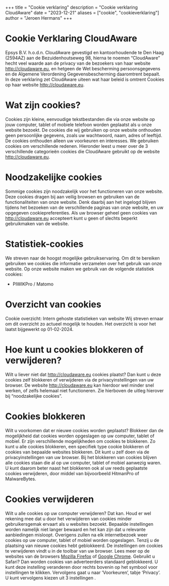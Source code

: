 +++
title = "Cookie verklaring"
description = "Cookie verklaring CloudAware"
date = "2023-12-21"
aliases = ["cookie", "cookieverklaring"]
author = "Jeroen Hermans"
+++
# Cookie Verklaring CloudAware
Epsys B.V. h.o.d.n. CloudAware gevestigd en kantoorhoudende te Den Haag (2594AZ) aan de
Bezuidenhoutseweg 98, hierna te noemen “CloudAware” hecht veel waarde aan de privacy van de bezoekers van haar website http://cloudaware.eu, en hetgeen de Wet bescherming persoonsgegevens en de Algemene Verordening Gegevensbescherming daaromtrent bepaalt. In deze verklaring zet CloudAware uiteen wat haar beleid is omtrent Cookies op haar website http://cloudaware.eu.
# Wat zijn cookies?
Cookies zijn kleine, eenvoudige tekstbestanden die via onze website op jouw computer, tablet of mobiele telefoon worden geplaatst als u onze website bezoekt. De cookies die wij gebruiken op onze website onthouden geen persoonlijke gegevens, zoals uw wachtwoord, naam, adres of leeftijd. De cookies onthouden alleen uw voorkeuren en interesses. We gebruiken cookies om verschillende redenen. Hieronder leest u meer over de 3 verschillende categorieën cookies die CloudAware gebruikt op de website http://cloudaware.eu.
# Noodzakelijke cookies
Sommige cookies zijn noodzakelijk voor het functioneren van onze website. Deze cookies dragen bij aan veilig browsen en gebruiken van de functionaliteiten van onze website. Denk daarbij aan het ingelogd blijven tijdens het bezoeken van de verschillende paginas van onze website, en uw
opgegeven cookiepreferenties. Als uw browser geheel geen cookies van http://cloudaware.eu accepteert kunt u geen of slechts beperkt gebruikmaken van de website.
# Statistiek-cookies
We streven naar de hoogst mogelijke gebruikservaring. Om dit te bereiken gebruiken we cookies die informatie verzamelen over het gebruik van onze website. Op onze website maken we gebruik van de volgende statistiek cookies:
- PIWIKPro / Matomo

# Overzicht van cookies
Cookie overzicht: Intern gehoste statistieken van website
Wij streven ernaar om dit overzicht zo actueel mogelijk te houden. Het
overzicht is voor het laatst bijgewerkt op 01-02-2024.
# Hoe kunt u cookies blokkeren of verwijderen?
Wilt u liever niet dat http://cloudaware.eu cookies plaatst? Dan kunt u deze cookies zelf blokkeren of verwijderen via de privacyinstellingen van uw browser. De website http://cloudaware.eu kan hierdoor wel minder snel werken, of zelfs helemaal niet functioneren. Zie hierboven de uitleg hierover bij “noodzakelijke cookies”.
# Cookies blokkeren
Wilt u voorkomen dat er nieuwe cookies worden geplaatst? Blokkeer dan de mogelijkheid dat cookies worden opgeslagen op uw computer, tablet of mobiel. Er zijn verschillende mogelijkheden om cookies te blokkeren. Zo kunt u alle cookies blokkeren, een specifiek type cookie blokkeren of cookies van bepaalde websites blokkeren. Dit kunt u zelf doen via de privacyinstellingen van uw
browser. Bij het blokkeren van cookies blijven alle cookies staan die al op uw computer, tablet of mobiel aanwezig waren. U kunt daarom beter naast het blokkeren ook al uw reeds geplaatste cookies verwijderen, door middel van bijvoorbeeld HitmanPro of MalwareBytes.
# Cookies verwijderen
Wilt u alle cookies op uw computer verwijderen? Dat kan. Houd er wel rekening mee dat u door het verwijderen van cookies minder gebruikersgemak ervaart als u websites bezoekt. Bepaalde instellingen worden namelijk niet langer bewaard en het kan zijn dat u relevante aanbiedingen misloopt. Overigens zullen na elk internetbezoek weer cookies op uw computer, tablet of
mobiel worden opgeslagen. Tenzij u de plaatsing van nieuwe cookies hebt geblokkeerd. De instellingen om cookies te verwijderen vindt u in de toolbar van uw browser. Lees meer op de websites van de browsers [Mozilla Firefox](http://support.mozilla.org/nl/kb/Cookies%20verwijderen) of [Google Chrome](http://support.google.com/chrome/bin/answer.py?hl=nl&answer=95647). Gebruikt u Safari? Dan worden cookies van adverteerders standaard geblokkeerd. U kunt deze instelling veranderen door rechts bovenin op het symbool voor instellingen te klikken. Vervolgens gaat u naar ‘Voorkeuren’, tabje ‘Privacy’. U kunt vervolgens kiezen uit 3 instellingen .
